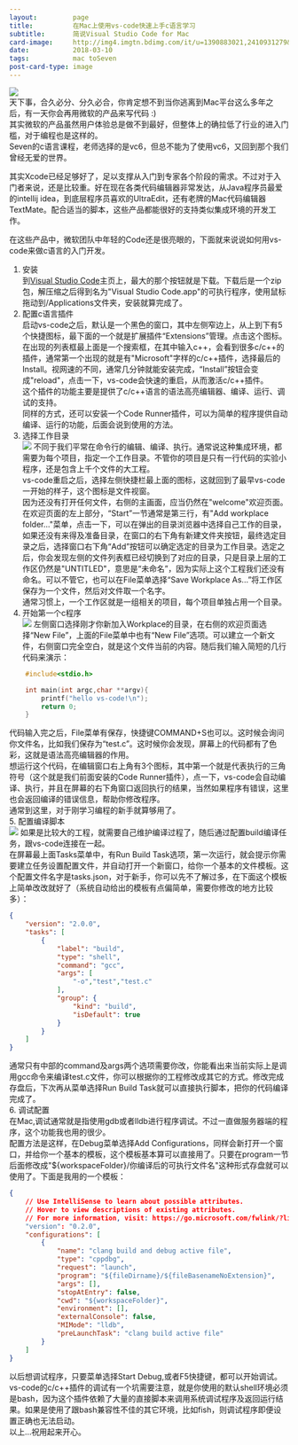 ```yaml
---
layout:         page
title:          在Mac上使用vs-code快速上手c语言学习
subtitle:       简说Visual Studio Code for Mac
card-image:     http://img4.imgtn.bdimg.com/it/u=1390883021,2410931279&fm=27&gp=0.jpg
date:           2018-03-10
tags:           mac toSeven
post-card-type: image
---
```

![](http://img4.imgtn.bdimg.com/it/u=1390883021,2410931279&fm=27&gp=0.jpg)  
天下事，合久必分、分久必合，你肯定想不到当你逃离到Mac平台这么多年之后，有一天你会再用微软的产品来写代码 :)  
其实微软的产品虽然用户体验总是做不到最好，但整体上的确拉低了行业的进入门槛，对于编程也是这样的。  
Seven的c语言课程，老师选择的是vc6，但总不能为了使用vc6，又回到那个我们曾经无爱的世界。  

其实Xcode已经足够好了，足以支撑从入门到专家各个阶段的需求。不过对于入门者来说，还是比较重。好在现在各类代码编辑器非常发达，从Java程序员最爱的intellij idea，到底层程序员喜欢的UltraEdit，还有老牌的Mac代码编辑器TextMate。配合适当的脚本，这些产品都能很好的支持类似集成环境的开发工作。  

在这些产品中，微软团队中年轻的Code还是很亮眼的，下面就来说说如何用vs-code来做c语言的入门开发。  

1. 安装  
到[Visual Studio Code](https://code.visualstudio.com)主页上，最大的那个按钮就是下载。下载后是一个zip包，解压缩之后得到名为"Visual Studio Code.app"的可执行程序，使用鼠标拖动到/Applications文件夹，安装就算完成了。  
2. 配置c语言插件  
启动vs-code之后，默认是一个黑色的窗口，其中左侧窄边上，从上到下有5个快捷图标，最下面的一个就是扩展插件“Extensions”管理。点击这个图标。  
在出现的列表框最上面是一个搜索框，在其中输入c++，会看到很多c/c++的插件，通常第一个出现的就是有"Microsoft"字样的c/c++插件，选择最后的Install。视网速的不同，通常几分钟就能安装完成，“Install”按钮会变成"reload"，点击一下，vs-code会快速的重启，从而激活c/c++插件。  
这个插件的功能主要是提供了c/c++语言的语法高亮编辑器、编译、运行、调试的支持。  
同样的方式，还可以安装一个Code Runner插件，可以为简单的程序提供自动编译、运行的功能，后面会说到使用的方法。  
3. 选择工作目录  
![](http://files.17study.com.cn/201803/10/code1.png)
不同于我们平常在命令行的编辑、编译、执行。通常说这种集成环境，都需要为每个项目，指定一个工作目录。不管你的项目是只有一行代码的实验小程序，还是包含上千个文件的大工程。  
vs-code重启之后，选择左侧快捷栏最上面的图标，这就回到了最早vs-code一开始的样子，这个图标是文件视窗。  
因为还没有打开任何文件，右侧的主画面，应当仍然在"welcome"欢迎页面。  
在欢迎页面的左上部分，“Start”一节通常是第三行，有"Add workplace folder..."菜单，点击一下，可以在弹出的目录浏览器中选择自己工作的目录，如果还没有来得及准备目录，在窗口的右下角有新建文件夹按钮，最终选定目录之后，选择窗口右下角“Add”按钮可以确定选定的目录为工作目录。选定之后，你会发现左侧的文件列表框已经切换到了对应的目录，只是目录上层的工作区仍然是"UNTITLED"，意思是“未命名”，因为实际上这个工程我们还没有命名。可以不管它，也可以在File菜单选择“Save Workplace As...”将工作区保存为一个文件，然后对文件取一个名字。  
通常习惯上，一个工作区就是一组相关的项目，每个项目单独占用一个目录。  
4. 开始第一个c程序  
![](http://files.17study.com.cn/201803/10/code2.png)
左侧窗口选择刚才你新加入Workplace的目录，在右侧的欢迎页面选择“New File”，上面的File菜单中也有“New File”选项。可以建立一个新文件，右侧窗口完全空白，就是这个文件当前的内容。随后我们输入简短的几行代码来演示：  
```c
	#include<stdio.h>

	int main(int argc,char **argv){
	    printf("hello vs-code!\n");
	    return 0;
	}
```
代码输入完之后，File菜单有保存，快捷键COMMAND+S也可以。这时候会询问你文件名，比如我们保存为“test.c”。这时候你会发现，屏幕上的代码都有了色彩，这就是语法高亮编辑器的作用。  
想运行这个代码，在编辑窗口右上角有3个图标，其中第一个就是代表执行的三角符号（这个就是我们前面安装的Code Runner插件），点一下，vs-code会自动编译、执行，并且在屏幕的右下角窗口返回执行的结果，当然如果程序有错误，这里也会返回编译的错误信息，帮助你修改程序。  
通常到这里，对于刚学习编程的新手就算够用了。  
5. 配置编译脚本  
![](http://files.17study.com.cn/201803/10/code3.png)
如果是比较大的工程，就需要自己维护编译过程了，随后通过配置build编译任务，跟vs-code连接在一起。  
在屏幕最上面Tasks菜单中，有Run Build Task选项，第一次运行，就会提示你需要建立任务设置配置文件，并自动打开一个新窗口，给你一个基本的文件模板。这个配置文件名字是tasks.json，对于新手，你可以先不了解过多，在下面这个模板上简单改改就好了（系统自动给出的模板有点偏简单，需要你修改的地方比较多）：  
```json
{
    "version": "2.0.0",
    "tasks": [
        {
            "label": "build",
            "type": "shell",
            "command": "gcc",
            "args": [
                "-o","test","test.c"
            ],
            "group": {
                "kind": "build",
                "isDefault": true
            }
        }
    ]
}
```
通常只有中部的command及args两个选项需要你改，你能看出来当前实际上是调用gcc命令来编译test.c文件，你可以根据你的工程修改成其它的方式。修改完成存盘后，下次再从菜单选择Run Build Task就可以直接执行脚本，把你的代码编译完成了。  
6. 调试配置  
在Mac,调试通常就是指使用gdb或者lldb进行程序调试。不过一直做服务器端的程序，这个功能我也用的很少。  
配置方法是这样，在Debug菜单选择Add Configurations，同样会新打开一个窗口，并给你一个基本的模板，这个模板基本算可以直接用了。只要在program一节后面修改成"${workspaceFolder}/你编译后的可执行文件名"这种形式存盘就可以使用了。下面是我用的一个模板：  
```json
{
    // Use IntelliSense to learn about possible attributes.
    // Hover to view descriptions of existing attributes.
    // For more information, visit: https://go.microsoft.com/fwlink/?linkid=830387
    "version": "0.2.0",
    "configurations": [
        {
            "name": "clang build and debug active file",
            "type": "cppdbg",
            "request": "launch",
            "program": "${fileDirname}/${fileBasenameNoExtension}",
            "args": [],
            "stopAtEntry": false,
            "cwd": "${workspaceFolder}",
            "environment": [],
            "externalConsole": false,
            "MIMode": "lldb",
            "preLaunchTask": "clang build active file"
        }
    ]
}
```
以后想调试程序，只要菜单选择Start Debug,或者F5快捷键，都可以开始调试。  
vs-code的c/c++插件的调试有一个坑需要注意，就是你使用的默认shell环境必须是bash，因为这个插件依赖了大量的直接脚本来调用系统调试程序及返回运行结果。如果是使用了跟bash兼容性不佳的其它环境，比如fish，则调试程序即便设置正确也无法启动。  
以上...祝用起来开心。  


  
  

